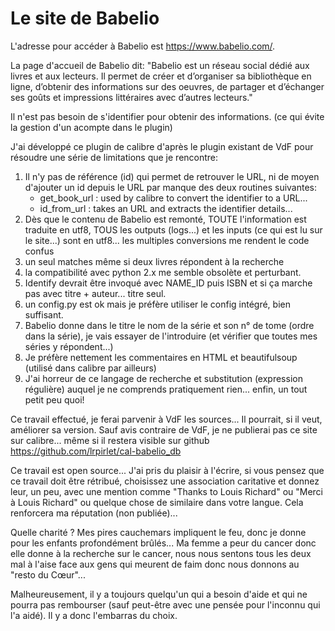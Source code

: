 # Le site de Babelio

L'adresse pour accéder à Babelio est <https://www.babelio.com/>.

La page d'accueil de Babelio dit: "Babelio est un réseau social dédié aux livres et aux lecteurs. Il permet de créer et d’organiser sa bibliothèque en ligne, d’obtenir des informations sur des oeuvres, de partager et d’échanger ses goûts et impressions littéraires avec d’autres lecteurs."

Il n'est pas besoin de s'identifier pour obtenir des informations. (ce qui évite la gestion d'un acompte dans le plugin)

J'ai développé ce plugin de calibre d'après le plugin existant de VdF pour résoudre une série de limitations que je rencontre:

1. Il n'y pas de référence (id) qui permet de retrouver le URL, ni de moyen d'ajouter un id depuis le URL par manque des deux routines suivantes:
   * get_book_url : used by calibre to convert the identifier to a URL...
   * id_from_url : takes an URL and extracts the identifier details...
2. Dès que le contenu de Babelio est remonté, TOUTE l'information est traduite en utf8, TOUS les outputs (logs...) et les inputs (ce qui est lu sur le site...) sont en utf8... les multiples conversions me rendent le code confus
3. un seul matches même si deux livres répondent à la recherche
4. la compatibilité avec python 2.x me semble obsolète et perturbant.
5. Identify devrait être invoqué avec NAME_ID puis ISBN et si ça marche pas avec titre + auteur... titre seul.
6. un config.py est ok mais je préfère utiliser le config intégré, bien suffisant.
7. Babelio donne dans le titre le nom de la série et son n° de tome (ordre dans la série), je vais essayer de l'introduire (et vérifier que toutes mes séries y répondent...)
8. Je préfère nettement les commentaires en HTML et beautifulsoup (utilisé dans calibre par ailleurs)
9. J'ai horreur de ce langage de recherche et substitution (expression régulière) auquel je ne comprends pratiquement rien... enfin, un tout petit peu quoi!

Ce travail effectué, je ferai parvenir à VdF les sources... Il pourrait, si il veut, améliorer sa version. Sauf avis contraire de VdF, je ne publierai pas ce site sur calibre... même si il restera visible sur github <https://github.com/lrpirlet/cal-babelio_db>

Ce travail est open source... J'ai pris du plaisir à l'écrire, si vous pensez que ce travail doit être rétribué, choisissez une association caritative et donnez leur, un peu, avec une mention comme "Thanks to Louis Richard" ou "Merci à Louis Richard" ou quelque chose de similaire dans votre langue. Cela renforcera ma réputation (non publiée)...

Quelle charité ? Mes pires cauchemars impliquent le feu, donc je donne pour les enfants profondément brûlés... Ma femme a peur du cancer donc elle donne à la recherche sur le cancer, nous nous sentons tous les deux mal à l'aise face aux gens qui meurent de faim donc nous donnons au "resto du Cœur"...

Malheureusement, il y a toujours quelqu'un qui a besoin d'aide et qui ne pourra pas rembourser (sauf peut-être avec une pensée pour l'inconnu qui l'a aidé). Il y a donc l'embarras du choix.
